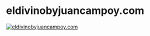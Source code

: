 # eldivinobyjuancampoy.com

[![eldivinobyjuancampoy.com](/assets/media/logo.svg)](https://eldivinobyjuancampoy.com/)
